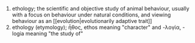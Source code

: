 1. ethology; the scientific and objective study of animal behaviour, usually with a focus on behaviour under natural conditions, and viewing behaviour as an [[evolution|evolutionarily adaptive trait]]
2. ethology (etymology); ἦθος, ethos meaning "character" and -λογία, -logia meaning "the study of"